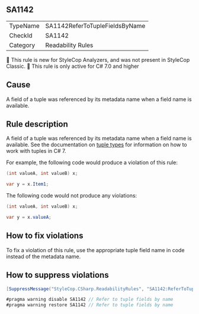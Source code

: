 ## SA1142

<table>
<tr>
  <td>TypeName</td>
  <td>SA1142ReferToTupleFieldsByName</td>
</tr>
<tr>
  <td>CheckId</td>
  <td>SA1142</td>
</tr>
<tr>
  <td>Category</td>
  <td>Readability Rules</td>
</tr>
</table>

:memo: This rule is new for StyleCop Analyzers, and was not present in StyleCop Classic.
:memo: This rule is only active for C# 7.0 and higher

## Cause

A field of a tuple was referenced by its metadata name when a field name is available.

## Rule description

A field of a tuple was referenced by its metadata name when a field name is available.  See the documentation on [tuple types](https://docs.microsoft.com/en-us/dotnet/csharp/tuples) for information on how to work with tuples in C# 7.

For example, the following code would produce a violation of this rule:

```csharp
(int valueA, int valueB) x;

var y = x.Item1;
```

The following code would not produce any violations:

```csharp
(int valueA, int valueB) x;

var y = x.valueA;
```

## How to fix violations

To fix a violation of this rule, use the appropriate tuple field name in code instead of the metadata name.

## How to suppress violations

```csharp
[SuppressMessage("StyleCop.CSharp.ReadabilityRules", "SA1142:ReferToTupleFieldsByName", Justification = "Reviewed.")]
```

```csharp
#pragma warning disable SA1142 // Refer to tuple fields by name
#pragma warning restore SA1142 // Refer to tuple fields by name
```
